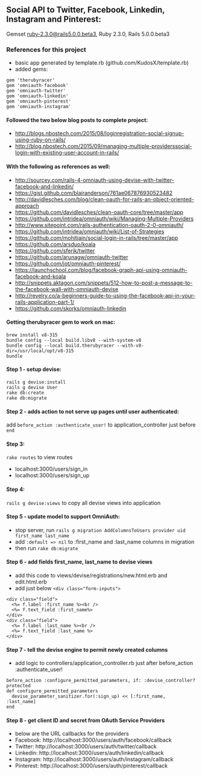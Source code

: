 ## Social API to Twitter, Facebook, Linkedin, Instagram and Pinterest:
  Gemset ruby-2.3.0@rails5.0.0.beta3, 
  Ruby 2.3.0,
  Rails 5.0.0.beta3
### References for this project
* basic app generated by template.rb (github.com/KudosX/template.rb)
* added gems:
```
gem 'therubyracer'
gem 'omniauth-facebook'
gem 'omniauth-twitter'
gem 'omniauth-linkedin'
gem 'omniauth-pinterest'
gem 'omniauth-instagram'
```
#### Followed the two below blog posts to complete project:
* http://blogs.nbostech.com/2015/08/loginregistration-social-signup-using-ruby-on-rails/
* http://blog.nbostech.com/2015/09/managing-multiple-providerssocial-login-with-existing-user-account-in-rails/
#### With the following as references as well:
* http://sourcey.com/rails-4-omniauth-using-devise-with-twitter-facebook-and-linkedin/
* https://gist.github.com/blairanderson/761ae067876930523482
* http://davidlesches.com/blog/clean-oauth-for-rails-an-object-oriented-approach
* https://github.com/davidlesches/clean-oauth-core/tree/master/app
* https://github.com/intridea/omniauth/wiki/Managing-Multiple-Providers
* http://www.sitepoint.com/rails-authentication-oauth-2-0-omniauth/
* https://github.com/intridea/omniauth/wiki/List-of-Strategies
* https://github.com/mohitjain/social-login-in-rails/tree/master/app
* https://github.com/arsduo/koala
* https://github.com/sferik/twitter
* https://github.com/arunagw/omniauth-twitter
* https://github.com/jot/omniauth-pinterest/
* https://launchschool.com/blog/facebook-graph-api-using-omniauth-facebook-and-koala
* http://snippets.aktagon.com/snippets/512-how-to-post-a-message-to-the-facebook-wall-with-omniauth-devise
* http://revelry.co/a-beginners-guide-to-using-the-facebook-api-in-your-rails-application-part-1/
* https://github.com/skorks/omniauth-linkedin

#### Getting therubyracer gem to work on mac:
```
brew install v8-315
bundle config --local build.libv8 --with-system-v8
bundle config --local build.therubyracer --with-v8-dir=/usr/local/opt/v8-315
bundle 
```

#### Step 1 - setup devise: 
```
rails g devise:install
rails g devise User
rake db:create
rake db:migrate
```
#### Step 2 - adds action to not serve up pages until user authenticated:
add `before_action :authenticate_user!` to application_controller just before `end`

#### Step 3: 
`rake routes` to view routes
- localhost:3000/users/sign_in
- localhost:3000/users/sign_up

#### Step 4:
`rails g devise:views` to copy all devise views into application

#### Step 5 - update model to support OmniAuth:
- stop server, run `rails g migration AddColumnsToUsers provider uid first_name last_name`
- add `:default => nil` to :first_name and :last_name columns in migration
- then run `rake db:migrate`

#### Step 6 - add fields first_name, last_name to devise views
- add this code to views/devise/registrations/new.html.erb and edit.html.erb
- add just below `<div class="form-inputs">`
```
<div class="field">
  <%= f.label :first_name %><br />
  <%= f.text_field :first_name%>
</div> 
<div class="field">
  <%= f.label :last_name %><br />
  <%= f.text_field :last_name %>
</div>
```
#### Step 7 - tell the devise engine to permit newly created columns
- add logic to controllers/application_controller.rb just after before_action :authenticate_user!
```
before_action :configure_permitted_parameters, if: :devise_controller?
protected 
def configure_permitted_parameters
  devise_parameter_sanitizer.for(:sign_up) << [:first_name, :last_name]
end
```
#### Step 8 - get client ID and secret from OAuth Service Providers
- below are the URL callbacks for the providers
- Facebook: http://localhost:3000/users/auth/facebook/callback
- Twitter: http://localhost:3000/users/auth/twitter/callback
- Linkedin: http://localhost:3000/users/auth/linkedin/callback
- Instagram: http://localhost:3000/users/auth/instagram/callback
- Pinterest: http://localhost:3000/users/auth/pinterest/callback